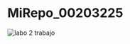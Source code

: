 # MiRepo_00203225
![labo 2 trabajo](https://github.com/user-attachments/assets/34692adb-d3a0-4078-9766-0626af89b5b9)
